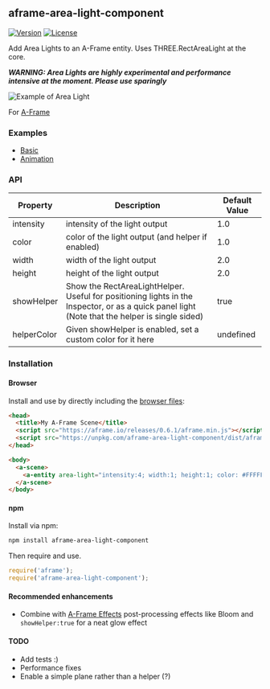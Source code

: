 ## aframe-area-light-component

[![Version](http://img.shields.io/npm/v/aframe-area-light-component.svg?style=flat-square)](https://npmjs.org/package/aframe-area-light-component)
[![License](http://img.shields.io/npm/l/aframe-area-light-component.svg?style=flat-square)](https://npmjs.org/package/aframe-area-light-component)

Add Area Lights to an A-Frame entity. Uses THREE.RectAreaLight at the core.

***WARNING: Area Lights are highly experimental and performance intensive at the moment. Please use sparingly***

![Example of Area Light](https://raw.githubusercontent.com/mokargas/aframe-area-light-component/master/examples/aframe-area-light-component-low.gif "Example of Area Lights")

For [A-Frame](https://aframe.io)

### Examples

* [Basic](https://mokargas.github.io/aframe-area-light-component/examples/basic)
* [Animation](https://mokargas.github.io/aframe-area-light-component/examples/animation)

### API

| Property | Description | Default Value |
| -------- | ----------- | ------------- |
|    intensity      |   intensity of the light output          |      1.0         |
|    color      |   color of the light output (and helper if enabled)          |      1.0         |
|    width      |   width of the light output          |      2.0         |
|    height      |   height of the light output          |      2.0         |
|    showHelper      |   Show the RectAreaLightHelper. Useful for positioning lights in the Inspector, or as a quick panel light (Note that the helper is single sided)       |      true        |
|    helperColor      |  Given showHelper is enabled, set a custom color for it here     |      undefined        |

### Installation

#### Browser

Install and use by directly including the [browser files](dist):

```html
<head>
  <title>My A-Frame Scene</title>
  <script src="https://aframe.io/releases/0.6.1/aframe.min.js"></script>
  <script src="https://unpkg.com/aframe-area-light-component/dist/aframe-area-light-component.min.js"></script>
</head>

<body>
  <a-scene>
    <a-entity area-light="intensity:4; width:1; height:1; color: #FFFFFF;"></a-entity>
  </a-scene>
</body>
```

<!-- If component is accepted to the Registry, uncomment this. -->
<!--
Or with [angle](https://npmjs.com/package/angle/), you can install the proper
version of the component straight into your HTML file, respective to your
version of A-Frame:

```sh
angle install aframe-area-light-component
```
-->

#### npm

Install via npm:

```bash
npm install aframe-area-light-component
```

Then require and use.

```js
require('aframe');
require('aframe-area-light-component');
```

#### Recommended enhancements

* Combine with [A-Frame Effects](https://github.com/wizgrav/aframe-effects) post-processing effects like Bloom and `showHelper:true` for a neat glow effect

#### TODO

* Add tests :)
* Performance fixes
* Enable a simple plane rather than a helper (?)
